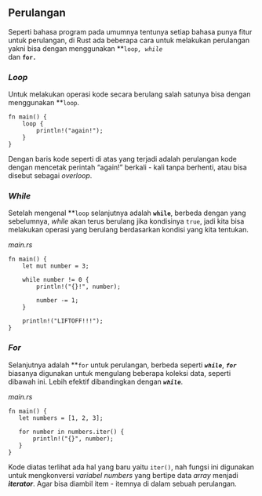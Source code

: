 ## Perulangan

Seperti bahasa program pada umumnya tentunya setiap bahasa punya fitur untuk perulangan, di Rust ada beberapa cara untuk melakukan perulangan yakni bisa dengan menggunakan **<code>loop<em>, while </em></code></strong>dan <strong><code>for<em>.</em></code></strong>

### _Loop_

Untuk melakukan operasi kode secara berulang salah satunya bisa dengan menggunakan **<code>loop</code></strong>.


```
fn main() {
    loop {
        println!("again!");
    }
}
```


Dengan baris kode seperti di atas yang terjadi adalah perulangan kode dengan mencetak perintah “again!” berkali - kali tanpa berhenti, atau bisa disebut sebagai _overloop_.


### _While_

Setelah mengenal **<code>loop</code></strong> selanjutnya adalah <strong><code>while</code></strong>, berbeda dengan yang sebelumnya, <em>while</em> akan terus berulang jika kondisinya <code>true</code>, jadi kita bisa melakukan operasi yang berulang berdasarkan kondisi yang kita tentukan.

_main.rs_


```
fn main() {
    let mut number = 3;

    while number != 0 {
        println!("{}!", number);

        number -= 1;
    }

    println!("LIFTOFF!!!");
}
```



### _For_

Selanjutnya adalah **<code>for</code></strong> untuk perulangan, berbeda seperti <strong><code><em>while</em></code></strong>, <strong><code><em>for</em></code></strong> biasanya digunakan untuk mengulang beberapa koleksi data, seperti dibawah ini. Lebih efektif dibandingkan dengan <strong><code><em>while</em></code></strong>.

_main.rs_


```
fn main() {
   let numbers = [1, 2, 3];

   for number in numbers.iter() {
       println!("{}", number);
   }
}
```

Kode diatas terlihat ada hal yang baru yaitu `iter()`, nah fungsi ini digunakan untuk mengkonversi _variabel_ _numbers_ yang bertipe data _array_ menjadi **_iterator_**. Agar bisa diambil item - itemnya di dalam sebuah perulangan.
